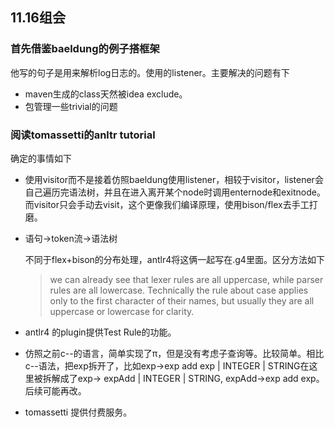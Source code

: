 ## 11.16组会

### 首先借鉴baeldung的例子搭框架

他写的句子是用来解析log日志的。使用的listener。主要解决的问题有下

+ maven生成的class天然被idea exclude。
+ 包管理一些trivial的问题

### 阅读tomassetti的anltr tutorial

确定的事情如下

+ 使用visitor而不是接着仿照baeldung使用listener，相较于visitor，listener会自己遍历完语法树，并且在进入离开某个node时调用enternode和exitnode。而visitor只会手动去visit，这个更像我们编译原理，使用bison/flex去手工打磨。

+ 语句->token流->语法树

  不同于flex+bison的分布处理，antlr4将这俩一起写在.g4里面。区分方法如下

  > we can already see that lexer rules are all uppercase, while parser rules are all lowercase. Technically the rule about case applies only to the first character of their names, but usually they are all uppercase or lowercase for clarity.

+ antlr4 的plugin提供Test Rule的功能。
+ 仿照之前c--的语言，简单实现了π，但是没有考虑子查询等。比较简单。相比c--语法，把exp拆开了，比如exp->exp add exp | INTEGER | STRING在这里被拆解成了exp-> expAdd | INTEGER | STRING, expAdd->exp add exp。后续可能再改。
+ tomassetti 提供付费服务。